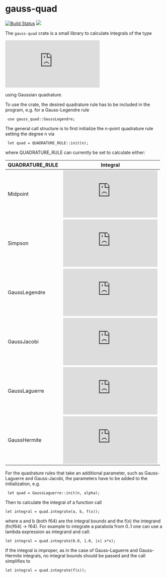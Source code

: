 gauss-quad
=========
 [![Build Status](https://travis-ci.com/DomiDre/gauss-quad.svg?branch=master)](https://travis-ci.com/DomiDre/gauss-quad)
 [![](http://meritbadge.herokuapp.com/gauss-quad)](https://crates.io/crates/gauss-quad)
 
 The ``gauss-quad`` crate is a small library to calculate integrals of the type

 ![equation](https://latex.codecogs.com/svg.latex?%5Cint_a%5Eb%20f%28x%29%20w%28x%29%20%5Cmathrm%7Bd%7Dx)
 
 using Gaussian quadrature.

 To use the crate, the desired quadrature rule  has to be included in the program, e.g. for a Gauss-Legendre rule
 
 ```
  use gauss_quad::GaussLegendre;
 ```
 
 The general call structure is to first initialize the n-point quadrature rule setting the degree n via

```
 let quad = QUADRATURE_RULE::init(n);
```

where QUADRATURE_RULE can currently be set to calculate either:

| QUADRATURE_RULE  | Integral      |
| -------------    | ------------- |
| Midpoint         | ![equation](https://latex.codecogs.com/svg.latex?%5Cint_a%5Eb%20f%28x%29%20%5Cmathrm%7Bd%7Dx)  |
| Simpson          | ![equation](https://latex.codecogs.com/svg.latex?%5Cint_a%5Eb%20f%28x%29%20%5Cmathrm%7Bd%7Dx)  |
| GaussLegendre    | ![equation](https://latex.codecogs.com/svg.latex?%5Cint_a%5Eb%20f%28x%29%20%5Cmathrm%7Bd%7Dx)  |
| GaussJacobi      | ![equation](https://latex.codecogs.com/svg.latex?%5Cint_a%5Eb%20f%28x%29%281-x%29%5E%5Calpha%20%281&plus;x%29%5E%5Cbeta%20%5Cmathrm%7Bd%7Dx)  |
| GaussLaguerre    | ![equation](https://latex.codecogs.com/svg.latex?%5Cint_%7B-%5Cinfty%7D%5E%5Cinfty%20f%28x%29x%5E%5Calpha%20e%5E%7B-x%7D%20%5Cmathrm%7Bd%7Dx)  |
| GaussHermite     | ![equation](https://latex.codecogs.com/svg.latex?%5Cint_%7B-%5Cinfty%7D%5E%5Cinfty%20f%28x%29%20e%5E%7B-x%5E2%7D%20%5Cmathrm%7Bd%7Dx)  |

For the quadrature rules that take an additional parameter, such as Gauss-Laguerre and Gauss-Jacobi, the parameters have to be added to the initialization, e.g.

```
 let quad = GaussLaguerre::init(n, alpha);
```

Then to calculate the integral of a function call

```
let integral = quad.integrate(a, b, f(x));
```

where a and b (both f64) are the integral bounds and the f(x) the integrand (fn(f64) -> f64).
For example to integrate a parabola from 0..1 one can use a lambda expression as integrand and call:
```
let integral = quad.integrate(0.0, 1.0, |x| x*x);
```

If the integral is improper, as in the case of Gauss-Laguerre and Gauss-Hermite integrals, no integral bounds should be passed and the call simplifies to
```
let integral = quad.integrate(f(x));
```
